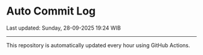 # Auto Commit Log

Last updated: Sunday, 28-09-2025 19:24 WIB

---

This repository is automatically updated every hour using GitHub Actions.
